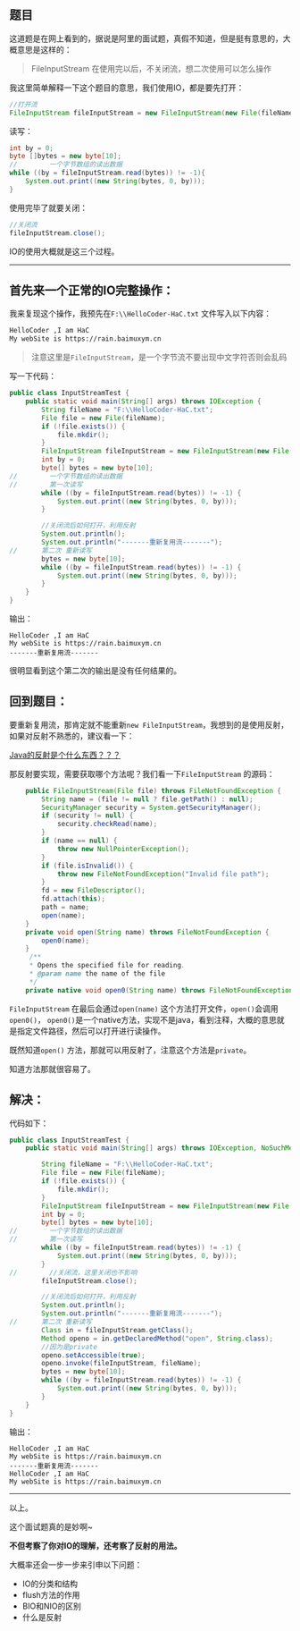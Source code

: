 ## 题目

这道题是在网上看到的，据说是阿里的面试题，真假不知道，但是挺有意思的，大概意思是这样的：

> FileInputStream 在使用完以后，不关闭流，想二次使用可以怎么操作



我这里简单解释一下这个题目的意思，我们使用IO，都是要先打开：

```java
//打开流
FileInputStream fileInputStream = new FileInputStream(new File(fileName));
```

读写：

```java
int by = 0;
byte []bytes = new byte[10];
//        一个字节数组的读出数据
while ((by = fileInputStream.read(bytes)) != -1){
	System.out.print((new String(bytes, 0, by)));
}
```

使用完毕了就要关闭：

```java
//关闭流
fileInputStream.close();
```



IO的使用大概就是这三个过程。

---

## 首先来一个正常的IO完整操作：



我来复现这个操作，我预先在`F:\\HelloCoder-HaC.txt` 文件写入以下内容：

```tex
HelloCoder ,I am HaC
My webSite is https://rain.baimuxym.cn
```

> 注意这里是`FileInputStream`，是一个字节流不要出现中文字符否则会乱码

写一下代码：

```java
public class InputStreamTest {
    public static void main(String[] args) throws IOException {
        String fileName = "F:\\HelloCoder-HaC.txt";
        File file = new File(fileName);
        if (!file.exists()) {
            file.mkdir();
        }
        FileInputStream fileInputStream = new FileInputStream(new File(fileName));
        int by = 0;
        byte[] bytes = new byte[10];
//        一个字节数组的读出数据
//        第一次读写        
        while ((by = fileInputStream.read(bytes)) != -1) {
            System.out.print((new String(bytes, 0, by)));
        }

        //关闭流后如何打开，利用反射
        System.out.println();
        System.out.println("-------重新复用流-------");
//		第二次 重新读写
        bytes = new byte[10];
        while ((by = fileInputStream.read(bytes)) != -1) {
            System.out.print((new String(bytes, 0, by)));
        }
    }
}
```

输出：

```
HelloCoder ,I am HaC
My webSite is https://rain.baimuxym.cn
-------重新复用流-------

```

很明显看到这个第二次的输出是没有任何结果的。

## 回到题目：

要重新复用流，那肯定就不能重新`new FileInputStream`，我想到的是使用反射，如果对反射不熟悉的，建议看一下：

[Java的反射是个什么东西？？？](https://purejava.baimuxym.cn/#/articles//Java%E8%BF%9B%E9%98%B6//%E5%8F%8D%E5%B0%84//Java%E5%8F%8D%E5%B0%84)

那反射要实现，需要获取哪个方法呢？我们看一下`FileInputStream` 的源码：

```java
    public FileInputStream(File file) throws FileNotFoundException {
        String name = (file != null ? file.getPath() : null);
        SecurityManager security = System.getSecurityManager();
        if (security != null) {
            security.checkRead(name);
        }
        if (name == null) {
            throw new NullPointerException();
        }
        if (file.isInvalid()) {
            throw new FileNotFoundException("Invalid file path");
        }
        fd = new FileDescriptor();
        fd.attach(this);
        path = name;
        open(name);
    }
    private void open(String name) throws FileNotFoundException {
        open0(name);
    }
     /**
     * Opens the specified file for reading.
     * @param name the name of the file
     */
	private native void open0(String name) throws FileNotFoundException;
```

`FileInputStream` 在最后会通过`open(name)` 这个方法打开文件，`open()`会调用`open0()`， `open0()`是一个native方法，实现不是java，看到注释，大概的意思就是指定文件路径，然后可以打开进行读操作。

既然知道`open()` 方法，那就可以用反射了，注意这个方法是`private`。

知道方法那就很容易了。

## 解决：

代码如下：

```java
public class InputStreamTest {
    public static void main(String[] args) throws IOException, NoSuchMethodException, InvocationTargetException, IllegalAccessException {

        String fileName = "F:\\HelloCoder-HaC.txt";
        File file = new File(fileName);
        if (!file.exists()) {
            file.mkdir();
        }
        FileInputStream fileInputStream = new FileInputStream(new File(fileName));
        int by = 0;
        byte[] bytes = new byte[10];
//        一个字节数组的读出数据
//        第一次读写  
        while ((by = fileInputStream.read(bytes)) != -1) {
            System.out.print((new String(bytes, 0, by)));
        }
//        //关闭流，这里关闭也不影响
        fileInputStream.close();

        //关闭流后如何打开，利用反射
        System.out.println();
        System.out.println("-------重新复用流-------");
//		第二次 重新读写
        Class in = fileInputStream.getClass();
        Method openo = in.getDeclaredMethod("open", String.class);
        //因为是private
        openo.setAccessible(true);
        openo.invoke(fileInputStream, fileName);
        bytes = new byte[10];
        while ((by = fileInputStream.read(bytes)) != -1) {
            System.out.print((new String(bytes, 0, by)));
        }
    }
}
```

输出：

```
HelloCoder ,I am HaC
My webSite is https://rain.baimuxym.cn
-------重新复用流-------
HelloCoder ,I am HaC
My webSite is https://rain.baimuxym.cn
```

----

以上。

这个面试题真的是妙啊~

**不但考察了你对IO的理解，还考察了反射的用法。**

大概率还会一步一步来引申以下问题：

- IO的分类和结构
- flush方法的作用
- BIO和NIO的区别
- 什么是反射

